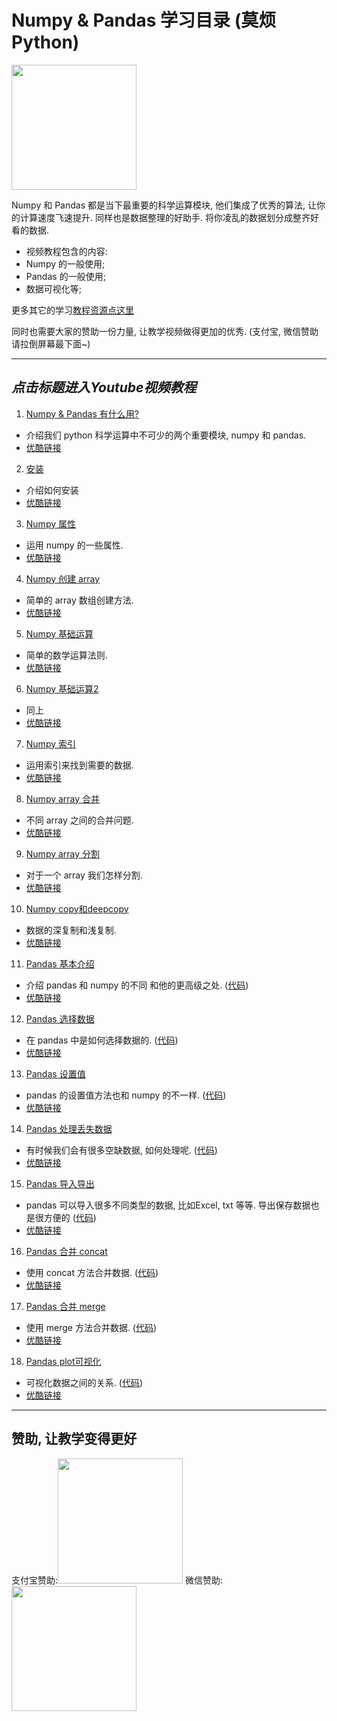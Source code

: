
# Numpy & Pandas 学习目录 (莫烦Python)
<img src='https://github.com/MorvanZhou/tutorials/blob/gh-pages/numpy&pandas/cover%20page.jpg?raw=true' height=200>


Numpy 和 Pandas 都是当下最重要的科学运算模块, 他们集成了优秀的算法, 让你的计算速度飞速提升. 同样也是数据整理的好助手. 将你凌乱的数据划分成整齐好看的数据.

* 视频教程包含的内容:
 * Numpy 的一般使用;
 * Pandas 的一般使用;
 * 数据可视化等;
 
更多其它的学习[教程资源点这里](http://morvanzhou.github.io/tutorials/)

同时也需要大家的赞助一份力量, 让教学视频做得更加的优秀. (支付宝, 微信赞助请拉倒屏幕最下面~)

---
## *点击标题进入Youtube视频教程*

1. [Numpy & Pandas 有什么用?](https://www.youtube.com/watch?v=To3YL92HZyc&list=PLXO45tsB95cKKyC45gatc8wEc3Ue7BlI4&index=1)
  * 介绍我们 python 科学运算中不可少的两个重要模块, numpy 和 pandas.
  * [优酷链接](http://v.youku.com/v_show/id_XMTU4NjM3MTc4MA==.html?f=27329155&o=1)


2. [安装](https://www.youtube.com/watch?v=JauGYB-Bzuw&list=PLXO45tsB95cKKyC45gatc8wEc3Ue7BlI4&index=2)
  * 介绍如何安装
  * [优酷链接](http://v.youku.com/v_show/id_XMTU4NjM5NzgyNA==.html?f=27329155&o=1)


3. [Numpy 属性](https://www.youtube.com/watch?v=mf7ktBLwaJs&list=PLXO45tsB95cKKyC45gatc8wEc3Ue7BlI4&index=3)
  * 运用 numpy 的一些属性.
  * [优酷链接](http://v.youku.com/v_show/id_XMTU4NjU0MzE4NA==.html?f=27329155&o=1)


4. [Numpy 创建 array](https://www.youtube.com/watch?v=2TkMujKoDPI&list=PLXO45tsB95cKKyC45gatc8wEc3Ue7BlI4&index=4)
  * 简单的 array 数组创建方法.
  * [优酷链接](http://v.youku.com/v_show/id_XMTU4NzUzNDE0MA==.html?f=27329155&o=1)


5. [Numpy 基础运算](https://www.youtube.com/watch?v=4QgQaNtuZLA&list=PLXO45tsB95cKKyC45gatc8wEc3Ue7BlI4&index=5)
  * 简单的数学运算法则.
  * [优酷链接](http://v.youku.com/v_show/id_XMTU4ODI0OTQ1Ng==.html?f=27329155&o=1)


6. [Numpy 基础运算2](https://www.youtube.com/watch?v=T9es_lniLl0&list=PLXO45tsB95cKKyC45gatc8wEc3Ue7BlI4&index=6)
  * 同上
  * [优酷链接](http://v.youku.com/v_show/id_XMTU4ODY1NDQwNA==.html?f=27329155&o=1)


7. [Numpy 索引](https://www.youtube.com/watch?v=82Tva71Lm1E&list=PLXO45tsB95cKKyC45gatc8wEc3Ue7BlI4&index=7)
  * 运用索引来找到需要的数据.
  * [优酷链接](http://v.youku.com/v_show/id_XMTU4ODY3NTE2OA==.html?f=27329155&o=1)


8. [Numpy array 合并](https://www.youtube.com/watch?v=ttSUtDTjDyI&list=PLXO45tsB95cKKyC45gatc8wEc3Ue7BlI4&index=8)
  * 不同 array 之间的合并问题.
  * [优酷链接](http://v.youku.com/v_show/id_XMTU4ODcwNjI1Ng==.html?f=27329155&o=1)


9. [Numpy array 分割](https://www.youtube.com/watch?v=o1j-biEc1Pc&list=PLXO45tsB95cKKyC45gatc8wEc3Ue7BlI4&index=9)
  * 对于一个 array 我们怎样分割.
  * [优酷链接](http://v.youku.com/v_show/id_XMTU4ODcyODMwMA==.html?f=27329155&o=1)


10. [Numpy copy和deepcopy](https://www.youtube.com/watch?v=lXmiDyktnCA&list=PLXO45tsB95cKKyC45gatc8wEc3Ue7BlI4&index=10)
  * 数据的深复制和浅复制.
  * [优酷链接](http://v.youku.com/v_show/id_XMTU4ODc2ODUwOA==.html?f=27329155&o=1)


11. [Pandas 基本介绍](https://www.youtube.com/watch?v=R6oAP8A2lNQ&list=PLXO45tsB95cKKyC45gatc8wEc3Ue7BlI4&index=11)
  * 介绍 pandas 和 numpy 的不同 和他的更高级之处. ([代码](https://github.com/MorvanZhou/tutorials/blob/master/numpy%26pandas/11_pandas_intro.py))
  * [优酷链接](http://v.youku.com/v_show/id_XMTYyOTg1MzE2OA==.html?f=27329155&o=1)


12. [Pandas 选择数据](https://www.youtube.com/watch?v=BRps4z_EJO0&list=PLXO45tsB95cKKyC45gatc8wEc3Ue7BlI4&index=12)
  * 在 pandas 中是如何选择数据的. ([代码](https://github.com/MorvanZhou/tutorials/blob/master/numpy%26pandas/12_selection.py))
  * [优酷链接](http://v.youku.com/v_show/id_XMTYzMDE5ODc2OA==.html?f=27329155&o=1)


13. [Pandas 设置值](https://www.youtube.com/watch?v=HuGMmE97LnY&list=PLXO45tsB95cKKyC45gatc8wEc3Ue7BlI4&index=13)
  *  pandas 的设置值方法也和 numpy 的不一样. ([代码](https://github.com/MorvanZhou/tutorials/blob/master/numpy%26pandas/13_set_value.py))
  * [优酷链接](http://v.youku.com/v_show/id_XMTYzMDIzODI4OA==.html?f=27329155&o=1)


14. [Pandas 处理丢失数据](https://www.youtube.com/watch?v=H9jqCR4z7Pw&list=PLXO45tsB95cKKyC45gatc8wEc3Ue7BlI4&index=14)
  * 有时候我们会有很多空缺数据, 如何处理呢. ([代码](https://github.com/MorvanZhou/tutorials/blob/master/numpy%26pandas/14_nan.py))
  * [优酷链接](http://v.youku.com/v_show/id_XMTYzMTUxNzgwOA==.html?f=27329155&o=1)


15. [Pandas 导入导出](https://www.youtube.com/watch?v=Vb2aR_t957E&list=PLXO45tsB95cKKyC45gatc8wEc3Ue7BlI4&index=15)
  * pandas 可以导入很多不同类型的数据, 比如Excel, txt 等等. 导出保存数据也是很方便的 ([代码](https://github.com/MorvanZhou/tutorials/tree/master/numpy%26pandas/15_read_to))
  * [优酷链接](http://v.youku.com/v_show/id_XMTYzODIxMTg3Mg==.html?f=27329155&o=1)


16. [Pandas 合并 concat](https://www.youtube.com/watch?v=DcyFh2m3g6c&list=PLXO45tsB95cKKyC45gatc8wEc3Ue7BlI4&index=16)
  * 使用 concat 方法合并数据. ([代码](https://github.com/MorvanZhou/tutorials/blob/master/numpy%26pandas/16_concat.py))
  * [优酷链接](http://v.youku.com/v_show/id_XMTYzODQ4MzY0OA==.html?f=27329155&o=1)


17. [Pandas 合并 merge](https://www.youtube.com/watch?v=Y2xmMG_jXnc&list=PLXO45tsB95cKKyC45gatc8wEc3Ue7BlI4&index=17)
  * 使用 merge 方法合并数据. ([代码](https://github.com/MorvanZhou/tutorials/blob/master/numpy%26pandas/17_merge.py))
  * [优酷链接](http://v.youku.com/v_show/id_XMTY0NDUzMDYzMg==.html?f=27329155&o=1)


18. [Pandas plot可视化](https://www.youtube.com/watch?v=SCMLObsel5I&list=PLXO45tsB95cKKyC45gatc8wEc3Ue7BlI4&index=18)
  * 可视化数据之间的关系. ([代码](https://github.com/MorvanZhou/tutorials/blob/master/numpy%26pandas/18_plot.py))
  * [优酷链接](http://v.youku.com/v_show/id_XMTY0NDcxODQ4NA==.html?f=27329155&o=1)


---

## 赞助, 让教学变得更好
支付宝赞助:<img src='https://github.com/MorvanZhou/tutorials/blob/gh-pages/Donation/zhifubao.jpeg?raw=true' height='200'>    微信赞助:<img src='https://github.com/MorvanZhou/tutorials/blob/gh-pages/Donation/WechatIMG1.png?raw=true' height='200'>